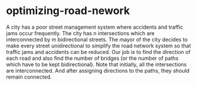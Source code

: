 # optimizing-road-nework
A city has a poor street management system where accidents and traffic jams occur frequently. The city has n intersections which are interconnected by m bidirectional streets. The mayor of the city decides to make every street unidirectional to simplify the road network system so that traffic jams and accidents can be reduced. Our job is to find the direction of each road and also find the number of bridges (or the number of paths which have to be kept bidirectional).
Note that initially, all the intersections are interconnected. And after assigning directions to the paths, they should remain connected.
